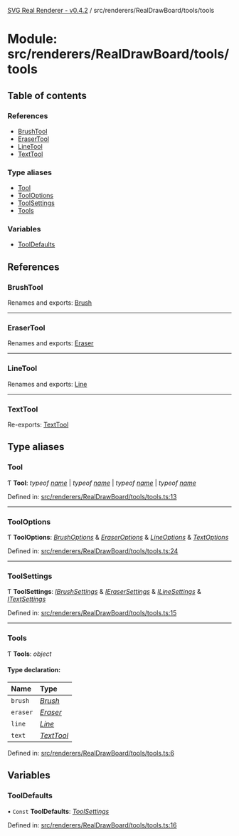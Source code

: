 [SVG Real Renderer - v0.4.2](../docs.md) / src/renderers/RealDrawBoard/tools/tools

# Module: src/renderers/RealDrawBoard/tools/tools

## Table of contents

### References

- [BrushTool](src_renderers_realdrawboard_tools_tools.md#brushtool)
- [EraserTool](src_renderers_realdrawboard_tools_tools.md#erasertool)
- [LineTool](src_renderers_realdrawboard_tools_tools.md#linetool)
- [TextTool](src_renderers_realdrawboard_tools_tools.md#texttool)

### Type aliases

- [Tool](src_renderers_realdrawboard_tools_tools.md#tool)
- [ToolOptions](src_renderers_realdrawboard_tools_tools.md#tooloptions)
- [ToolSettings](src_renderers_realdrawboard_tools_tools.md#toolsettings)
- [Tools](src_renderers_realdrawboard_tools_tools.md#tools)

### Variables

- [ToolDefaults](src_renderers_realdrawboard_tools_tools.md#tooldefaults)

## References

### BrushTool

Renames and exports: [Brush](../classes/src_renderers_realdrawboard_tools_brush.brush.md)

___

### EraserTool

Renames and exports: [Eraser](../classes/src_renderers_realdrawboard_tools_eraser.eraser.md)

___

### LineTool

Renames and exports: [Line](../classes/src_renderers_realdrawboard_tools_line.line.md)

___

### TextTool

Re-exports: [TextTool](../classes/src_renderers_realdrawboard_tools_text_text.texttool.md)

## Type aliases

### Tool

Ƭ **Tool**: *typeof* [*name*](src_renderers_realdrawboard_tools_brush.md#name) \| *typeof* [*name*](src_renderers_realdrawboard_tools_eraser.md#name) \| *typeof* [*name*](src_renderers_realdrawboard_tools_line.md#name) \| *typeof* [*name*](src_renderers_realdrawboard_tools_text_text.md#name)

Defined in: [src/renderers/RealDrawBoard/tools/tools.ts:13](https://github.com/HarshKhandeparkar/svg-real-renderer/blob/2797013/src/renderers/RealDrawBoard/tools/tools.ts#L13)

___

### ToolOptions

Ƭ **ToolOptions**: [*BrushOptions*](src_renderers_realdrawboard_tools_brush.md#brushoptions) & [*EraserOptions*](src_renderers_realdrawboard_tools_eraser.md#eraseroptions) & [*LineOptions*](src_renderers_realdrawboard_tools_line.md#lineoptions) & [*TextOptions*](src_renderers_realdrawboard_tools_text_text.md#textoptions)

Defined in: [src/renderers/RealDrawBoard/tools/tools.ts:24](https://github.com/HarshKhandeparkar/svg-real-renderer/blob/2797013/src/renderers/RealDrawBoard/tools/tools.ts#L24)

___

### ToolSettings

Ƭ **ToolSettings**: [*IBrushSettings*](../interfaces/src_renderers_realdrawboard_tools_brush.ibrushsettings.md) & [*IEraserSettings*](../interfaces/src_renderers_realdrawboard_tools_eraser.ierasersettings.md) & [*ILineSettings*](../interfaces/src_renderers_realdrawboard_tools_line.ilinesettings.md) & [*ITextSettings*](../interfaces/src_renderers_realdrawboard_tools_text_text.itextsettings.md)

Defined in: [src/renderers/RealDrawBoard/tools/tools.ts:15](https://github.com/HarshKhandeparkar/svg-real-renderer/blob/2797013/src/renderers/RealDrawBoard/tools/tools.ts#L15)

___

### Tools

Ƭ **Tools**: *object*

#### Type declaration:

Name | Type |
:------ | :------ |
`brush` | [*Brush*](../classes/src_renderers_realdrawboard_tools_brush.brush.md) |
`eraser` | [*Eraser*](../classes/src_renderers_realdrawboard_tools_eraser.eraser.md) |
`line` | [*Line*](../classes/src_renderers_realdrawboard_tools_line.line.md) |
`text` | [*TextTool*](../classes/src_renderers_realdrawboard_tools_text_text.texttool.md) |

Defined in: [src/renderers/RealDrawBoard/tools/tools.ts:6](https://github.com/HarshKhandeparkar/svg-real-renderer/blob/2797013/src/renderers/RealDrawBoard/tools/tools.ts#L6)

## Variables

### ToolDefaults

• `Const` **ToolDefaults**: [*ToolSettings*](src_renderers_realdrawboard_tools_tools.md#toolsettings)

Defined in: [src/renderers/RealDrawBoard/tools/tools.ts:16](https://github.com/HarshKhandeparkar/svg-real-renderer/blob/2797013/src/renderers/RealDrawBoard/tools/tools.ts#L16)
